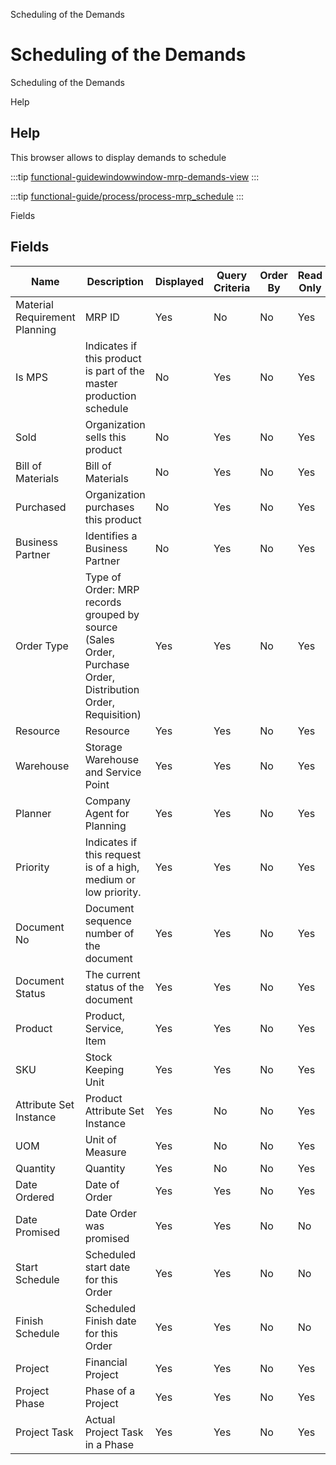 
Scheduling of the Demands
# Scheduling of the Demands


Scheduling of the Demands

Help
## Help

This browser allows to display demands to schedule

:::tip
[functional-guidewindowwindow-mrp-demands-view](functional-guidewindowwindow-mrp-demands-view.md)
:::

:::tip
[functional-guide/process/process-mrp_schedule](functional-guide/process/process-mrp_schedule.md)
:::

Fields
## Fields




Name                          | Description                                                                                                 | Displayed | Query Criteria | Order By | Read Only | Mandatory
----------------------------- | ----------------------------------------------------------------------------------------------------------- | --------- | -------------- | -------- | --------- | ---------
Material Requirement Planning | MRP ID                                                                                                      | Yes       | No             | No       | Yes       | No       
Is MPS                        | Indicates if this product is part of the master production schedule                                         | No        | Yes            | No       | Yes       | No       
Sold                          | Organization sells this product                                                                             | No        | Yes            | No       | Yes       | No       
Bill of Materials             | Bill of Materials                                                                                           | No        | Yes            | No       | Yes       | No       
Purchased                     | Organization purchases this product                                                                         | No        | Yes            | No       | Yes       | No       
Business Partner              | Identifies a Business Partner                                                                               | No        | Yes            | No       | Yes       | No       
Order Type                    | Type of Order: MRP records grouped by source (Sales Order, Purchase Order, Distribution Order, Requisition) | Yes       | Yes            | No       | Yes       | No       
Resource                      | Resource                                                                                                    | Yes       | Yes            | No       | Yes       | No       
Warehouse                     | Storage Warehouse and Service Point                                                                         | Yes       | Yes            | No       | Yes       | No       
Planner                       | Company Agent for Planning                                                                                  | Yes       | Yes            | No       | Yes       | No       
Priority                      | Indicates if this request is of a high, medium or low priority.                                             | Yes       | Yes            | No       | Yes       | No       
Document No                   | Document sequence number of the document                                                                    | Yes       | Yes            | No       | Yes       | No       
Document Status               | The current status of the document                                                                          | Yes       | Yes            | No       | Yes       | No       
Product                       | Product, Service, Item                                                                                      | Yes       | Yes            | No       | Yes       | No       
SKU                           | Stock Keeping Unit                                                                                          | Yes       | Yes            | No       | Yes       | No       
Attribute Set Instance        | Product Attribute Set Instance                                                                              | Yes       | No             | No       | Yes       | No       
UOM                           | Unit of Measure                                                                                             | Yes       | No             | No       | Yes       | No       
Quantity                      | Quantity                                                                                                    | Yes       | No             | No       | Yes       | No       
Date Ordered                  | Date of Order                                                                                               | Yes       | Yes            | No       | Yes       | No       
Date Promised                 | Date Order was promised                                                                                     | Yes       | Yes            | No       | No        | No       
Start Schedule                | Scheduled start date for this Order                                                                         | Yes       | Yes            | No       | No        | No       
Finish Schedule               | Scheduled Finish date for this Order                                                                        | Yes       | Yes            | No       | No        | No       
Project                       | Financial Project                                                                                           | Yes       | Yes            | No       | Yes       | No       
Project Phase                 | Phase of a Project                                                                                          | Yes       | Yes            | No       | Yes       | No       
Project Task                  | Actual Project Task in a Phase                                                                              | Yes       | Yes            | No       | Yes       | No       
